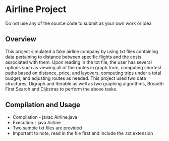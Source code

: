 # Airline Project
Do not use any of the source code to submit as your own work or idea

## Overview
This project simulated a fake airline company by using txt files containing data pertaining to distance between specific flights and the costs associated with them. Upon reading in the txt file, the user has several options such as viewing all of the routes in graph form, computing shortest paths based on distance, price, and layovers, computing trips under a total budget, and adjusting routes as needed. This project used two data structures, Digraph and Iterable as well as two graphing algorithms, Breadth First Search and Dijkstras to perform the above tasks.

## Compilation and Usage
* Compilation - javac Airline.java
* Execution - java Airline
* Two sample txt files are provided
* Important to note, read in the file first and include the .txt extension
